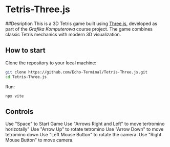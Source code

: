 # Tetris-Three.js

##Desription
This is a 3D Tetris game built using [Three.js](https://threejs.org/), developed as part of the *Grafika Komputerowa* course project. The game combines classic Tetris mechanics with modern 3D visualization.

## How to start

Clone the repository to your local machine:
```bash
git clone https://github.com/Echo-Terminal/Tetris-Three.js.git
cd Tetris-Three.js
```
Run:
```
npx vite
```

## Controls

Use "Space" to Start Game
Use "Arrows Right and Left" to move tertromino horizotally"
Use "Arrow Up" to rotate tetromino
Use "Arrow Down" to move tetromino down
Use "Left Mouse Button" to rotate the camera.
Use "Right Mouse Button" to move camera.
